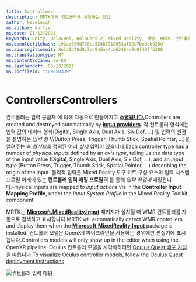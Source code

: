 ```yaml
---
title: Controllers
description: MRTK에서 컨트롤러를 사용하는 방법
author: keveleigh
ms.author: kurtie
ms.date: 01/12/2021
keywords: Unity, HoloLens, HoloLens 2, Mixed Reality, 개발, MRTK, 컨트롤러,
ms.openlocfilehash: c92ad099d770cc52467918053af02e7bebab928d
ms.sourcegitcommit: 8e1a1d48d9c7cd94dab4ce6246aa2c0f49ff5308
ms.translationtype: MT
ms.contentlocale: ko-KR
ms.lasthandoff: 05/13/2021
ms.locfileid: "109850339"
---
```

# <a name="controllers"></a><span data-ttu-id="12984-104">Controllers</span><span class="sxs-lookup"><span data-stu-id="12984-104">Controllers</span></span>

<span data-ttu-id="12984-105">컨트롤러는 입력 공급자 에 의해 자동으로 만들어지고 [**소멸됩니다.**](input-providers.md)</span><span class="sxs-lookup"><span data-stu-id="12984-105">Controllers are created and destroyed automatically by [**input providers**](input-providers.md).</span></span> <span data-ttu-id="12984-106">각 컨트롤러 형식에는 입력 값의 데이터 형식(Digital, Single Axis, Dual Axis, Six Dof, ...) 및 입력의 원점을 설명하는 *입력 형식(Button* Press, Trigger, Thumb Stick, Spatial Pointer, ...)을 알려주는 축 *형식으로* 정의된 여러 *실제* 입력이 있습니다.</span><span class="sxs-lookup"><span data-stu-id="12984-106">Each controller type has a number of *physical inputs* defined by an *axis type*, telling us the data type of the input value (Digital, Single Axis, Dual Axis, Six Dof, ...), and an *input type* (Button Press, Trigger, Thumb Stick, Spatial Pointer, ...) describing the origin of the input.</span></span> <span data-ttu-id="12984-107">물리적 입력은 Mixed Reality 도구 키트 구성 요소의 입력 시스템 프로필 아래에 있는 **컨트롤러 입력 매핑 프로필의** 를 통해 *입력* *작업에* 매핑됩니다.</span><span class="sxs-lookup"><span data-stu-id="12984-107">Physical inputs are mapped to *input actions* via in the **Controller Input Mapping Profile**, under the *Input System Profile* in the Mixed Reality Toolkit component.</span></span>

<span data-ttu-id="12984-108">MRTK는 [**Microsoft.MixedReality.Input**](/windows/mixed-reality/develop/unity/unity-reverb-g2-controllers#installing-microsoftmixedrealityinput-with-the-mixed-reality-feature-tool) 패키지가 설치될 때 WMR 컨트롤러를 자동으로 검색하고 표시합니다.</span><span class="sxs-lookup"><span data-stu-id="12984-108">MRTK will automatically detect WMR controllers and display them when the [**Microsoft.MixedReality.Input**](/windows/mixed-reality/develop/unity/unity-reverb-g2-controllers#installing-microsoftmixedrealityinput-with-the-mixed-reality-feature-tool) package is installed.</span></span> <span data-ttu-id="12984-109">컨트롤러 모델은 OpenXR 파이프라인을 사용하는 경우에만 편집기에 표시됩니다.</span><span class="sxs-lookup"><span data-stu-id="12984-109">Controllers models will only show up in the editor when using the OpenXR pipeline.</span></span> <span data-ttu-id="12984-110">Oculus 컨트롤러 모델을 시각화하려면 [Oculus Quest 배포 지침을 따릅니다.](/windows/mixed-reality/mrtk-unity/supported-devices/oculus-quest-mrtk.md)</span><span class="sxs-lookup"><span data-stu-id="12984-110">To visualize Oculus controller models, follow the [Oculus Quest deployment instructions](/windows/mixed-reality/mrtk-unity/supported-devices/oculus-quest-mrtk.md)</span></span>

![컨트롤러 입력 매핑](../images/input/ControllerInputMapping.png)
